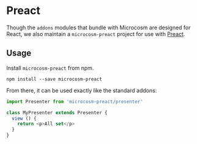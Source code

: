 # Preact

Though the `addons` modules that bundle with Microcosm are designed for React,
we also maintain a `microcosm-preact` project for use with [Preact](https://github.com/developit/preact).

## Usage

Install `microcosm-preact` from npm.

```
npm install --save microcosm-preact
```

From there, it can be used exactly like the standard addons:

```javascript
import Presenter from 'microcosm-preact/presenter'

class MyPresenter extends Presenter {
  view () {
    return <p>All set</p>
  }
}
```

